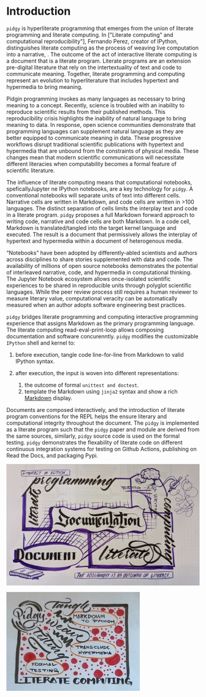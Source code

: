 # Introduction

`pidgy` is hyperliterate programming that emerges from the union of literate programming and literate computing. In ["Literate computing" and computational reproducibility"], Fernando Perez, creator of IPython, distinguishes literate computing as the process of weaving live computation into a narrative, . The outcome of the act of interactive literate computing is a document that is a literate program. Literate programs are an extension pre-digital literature that rely on the intertextuality of text and code to communicate meaning. Together, literate programming and computing represent an evolution to hyperliterature that includes hypertext and hypermedia to bring meaning.

Pidgin programming invokes as many languages as necessary to bring meaning to a concept.  Recently, science is troubled with an inability to reproduce scientific results from their published methods. This reproducibility crisis highlights the inability of natural language to bring meaning to data. In response, open science communities demonstrate that programming languages can supplement natural language as they are better equipped to communicate meaning in data. These progressive workflows disrupt traditional scientific publications with hypertext and hypermedia that are unbound from the constraints of physical media. These changes mean that modern scientific communications will necessitate different literacies when computability becomes a formal feature of scientific literature.

The influence of literate computing means that computational notebooks, speficallyJupyter ne IPython notebooks, are a key technology for `pidgy`. A conventional notebooks will separate units of text into different cells. Narrative cells are written in Markdown, and code cells are written in >100 languages. The distinct separation of cells limits the interplay text and code in a literate program. `pidgy` proposes a full Markdown forward approach to writing code, narrative and code cells are both Markdown. In a code cell, Markdown is translated/tangled into the target kernel language and executed. The result is a document that permissively allows the interplay of hypertext and hypermedia within a document of heterogenous media.

“Notebooks” have been adopted by differently-abled scientists and authors across disciplines to share stories supplemented with data and code. The availability of millions of open source notebooks demonstrates the potential of interleaved narrative, code, and hypermedia in computational thinking. The Jupyter Notebook ecosystem allows once-isolated scientific experiences to be shared in reproducible units through polyglot scientific languages. While the peer review process still requires a human reviewer to measure literary value, computational veracity can be automatically measured when an author adopts software engineering best practices.

`pidgy` bridges literate programming and computing interactive programming experience that assigns Markdown as the primary programming language. The literate computing read-eval-print-loop allows composing documentation and software concurenntly. `pidgy` modifies the customizable `IPython` shell and kernel to:

1. before execution, tangle code line-for-line from Markdown to valid IPython syntax.
2. after execution, the input is woven into different representations:

   1. the outcome of formal `unittest and doctest`.
   2. template the Markdown using `jinja2` syntax and show a rich [Markdown] display.

Documents are composed interactively, and the introduction of literate program conventions for the REPL helps the ensure literary and computational integrity throughout the document. The `pidgy` is implemented as a literate program such that the `pidgy` paper and module are derived from the same sources, similarly, `pidgy` source code is used on the formal testing. `pidgy` demonstrates the flexability of literate code on different continuous integration systems for testing on Github Actions, publishing on Read the Docs, and packaging Pypi.



![](literate_computing_venn.jpeg)


![](pidgy_literate_computing.jpeg)

["literate computing" and computational reproducibility]: http://blog.fperez.org/2013/04/literate-computing-and-computational.html
[tools for the life cycle of a computational idea]: https://sinews.siam.org/Details-Page/jupyter-tools-for-the-life-cycle-of-a-computational-idea
[tex]: #
[web]: #
[pascal]: #
[markdown]: #
[fernando perez]: #
[literate computing]: #
[notebooks]: #
[literate programming]: #
[`ipython`]: #
[literate program]: #
[documentation]: #
[tangle]: #
[weave]: #
